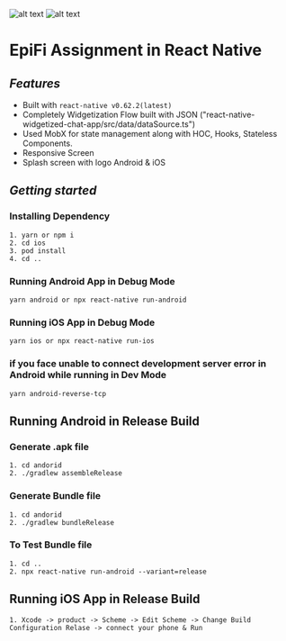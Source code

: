 ![alt text](https://github.com/soumyasethy/react-native-widgetized-chat-app/blob/master/screenshots/ios-gif.gif)
![alt text](https://github.com/soumyasethy/react-native-widgetized-chat-app/blob/master/screenshots/android.gif)
# EpiFi Assignment in React Native

## _Features_

- Built with `react-native v0.62.2(latest)`
- Completely Widgetization Flow built with JSON ("react-native-widgetized-chat-app/src/data/dataSource.ts")
- Used MobX for state management along with HOC, Hooks, Stateless Components.
- Responsive Screen
- Splash screen with logo Android & iOS


## _Getting started_
### Installing Dependency
```
1. yarn or npm i
2. cd ios
3. pod install
4. cd ..
```
### Running Android App in Debug Mode
```
yarn android or npx react-native run-android 
```
### Running iOS App in Debug Mode
```
yarn ios or npx react-native run-ios 
```
### if you face unable to connect development server error in Android while running in Dev Mode
```
yarn android-reverse-tcp
````

## Running Android in Release Build
### Generate .apk file
```
1. cd andorid
2. ./gradlew assembleRelease

```
### Generate Bundle file
```
1. cd andorid
2. ./gradlew bundleRelease
```
### To Test Bundle file
```
1. cd ..
2. npx react-native run-android --variant=release
```

## Running iOS App in Release Build
```
1. Xcode -> product -> Scheme -> Edit Scheme -> Change Build Configuration Relase -> connect your phone & Run
```

